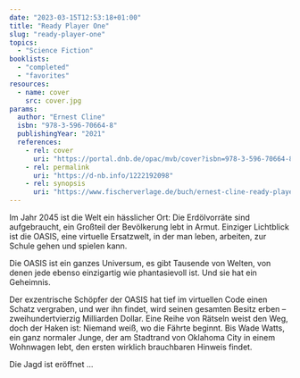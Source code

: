 ```yaml
---
date: "2023-03-15T12:53:18+01:00"
title: "Ready Player One"
slug: "ready-player-one"
topics:
  - "Science Fiction"
booklists:
  - "completed"
  - "favorites"
resources:
  - name: cover
    src: cover.jpg
params:
  author: "Ernest Cline"
  isbn: "978-3-596-70664-8"
  publishingYear: "2021"
  references:
    - rel: cover
      uri: "https://portal.dnb.de/opac/mvb/cover?isbn=978-3-596-70664-8"
    - rel: permalink
      uri: "https://d-nb.info/1222192098"
    - rel: synopsis
      uri: "https://www.fischerverlage.de/buch/ernest-cline-ready-player-one-9783596706648"
---
```

Im Jahr 2045 ist die Welt ein hässlicher Ort: Die Erdölvorräte sind 
aufgebraucht, ein Großteil der Bevölkerung lebt in Armut. Einziger Lichtblick 
ist die OASIS, eine virtuelle Ersatzwelt, in der man leben, arbeiten, zur Schule 
gehen und spielen kann.

Die OASIS ist ein ganzes Universum, es gibt Tausende von Welten, von denen jede 
ebenso einzigartig wie phantasievoll ist. Und sie hat ein Geheimnis.

Der exzentrische Schöpfer der OASIS hat tief im virtuellen Code einen Schatz 
vergraben, und wer ihn findet, wird seinen gesamten Besitz erben – 
zweihundertvierzig Milliarden Dollar. Eine Reihe von Rätseln weist den Weg, doch 
der Haken ist: Niemand weiß, wo die Fährte beginnt. Bis Wade Watts, ein ganz 
normaler Junge, der am Stadtrand von Oklahoma City in einem Wohnwagen lebt, den 
ersten wirklich brauchbaren Hinweis findet.

Die Jagd ist eröffnet ...